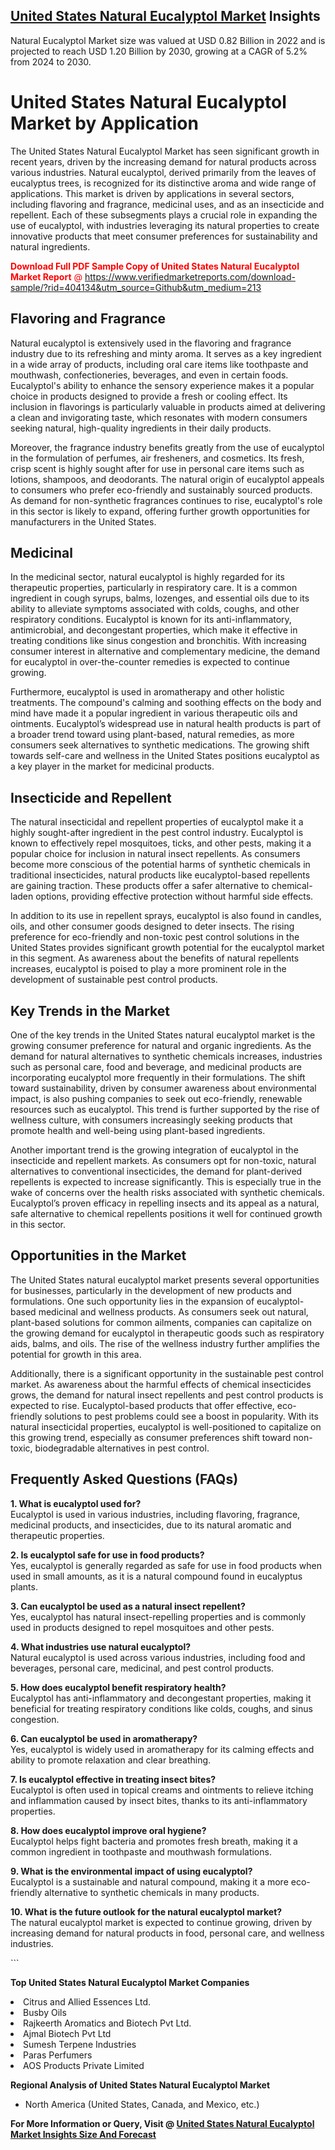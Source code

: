 <h2><a href="https://www.verifiedmarketreports.com/download-sample/?rid=404134&amp;utm_source=Github&amp;utm_medium=213" target="_blank">United States Natural Eucalyptol Market</a> Insights</h2><p>Natural Eucalyptol Market size was valued at USD 0.82 Billion in 2022 and is projected to reach USD 1.20 Billion by 2030, growing at a CAGR of 5.2% from 2024 to 2030.</p><p><h1>United States Natural Eucalyptol Market by Application</h1><p>The United States Natural Eucalyptol Market has seen significant growth in recent years, driven by the increasing demand for natural products across various industries. Natural eucalyptol, derived primarily from the leaves of eucalyptus trees, is recognized for its distinctive aroma and wide range of applications. This market is driven by applications in several sectors, including flavoring and fragrance, medicinal uses, and as an insecticide and repellent. Each of these subsegments plays a crucial role in expanding the use of eucalyptol, with industries leveraging its natural properties to create innovative products that meet consumer preferences for sustainability and natural ingredients.</p><p><p><span class=""><span style="color: #ff0000;"><strong>Download Full PDF Sample Copy of United States Natural Eucalyptol Market Report</strong> @ </span><a href="https://www.verifiedmarketreports.com/download-sample/?rid=404134&amp;utm_source=Github&amp;utm_medium=213" target="_blank">https://www.verifiedmarketreports.com/download-sample/?rid=404134&amp;utm_source=Github&amp;utm_medium=213</a></span></p></p><h2>Flavoring and Fragrance</h2><p>Natural eucalyptol is extensively used in the flavoring and fragrance industry due to its refreshing and minty aroma. It serves as a key ingredient in a wide array of products, including oral care items like toothpaste and mouthwash, confectioneries, beverages, and even in certain foods. Eucalyptol's ability to enhance the sensory experience makes it a popular choice in products designed to provide a fresh or cooling effect. Its inclusion in flavorings is particularly valuable in products aimed at delivering a clean and invigorating taste, which resonates with modern consumers seeking natural, high-quality ingredients in their daily products.</p><p>Moreover, the fragrance industry benefits greatly from the use of eucalyptol in the formulation of perfumes, air fresheners, and cosmetics. Its fresh, crisp scent is highly sought after for use in personal care items such as lotions, shampoos, and deodorants. The natural origin of eucalyptol appeals to consumers who prefer eco-friendly and sustainably sourced products. As demand for non-synthetic fragrances continues to rise, eucalyptol's role in this sector is likely to expand, offering further growth opportunities for manufacturers in the United States.</p><h2>Medicinal</h2><p>In the medicinal sector, natural eucalyptol is highly regarded for its therapeutic properties, particularly in respiratory care. It is a common ingredient in cough syrups, balms, lozenges, and essential oils due to its ability to alleviate symptoms associated with colds, coughs, and other respiratory conditions. Eucalyptol is known for its anti-inflammatory, antimicrobial, and decongestant properties, which make it effective in treating conditions like sinus congestion and bronchitis. With increasing consumer interest in alternative and complementary medicine, the demand for eucalyptol in over-the-counter remedies is expected to continue growing.</p><p>Furthermore, eucalyptol is used in aromatherapy and other holistic treatments. The compound's calming and soothing effects on the body and mind have made it a popular ingredient in various therapeutic oils and ointments. Eucalyptol’s widespread use in natural health products is part of a broader trend toward using plant-based, natural remedies, as more consumers seek alternatives to synthetic medications. The growing shift towards self-care and wellness in the United States positions eucalyptol as a key player in the market for medicinal products.</p><h2>Insecticide and Repellent</h2><p>The natural insecticidal and repellent properties of eucalyptol make it a highly sought-after ingredient in the pest control industry. Eucalyptol is known to effectively repel mosquitoes, ticks, and other pests, making it a popular choice for inclusion in natural insect repellents. As consumers become more conscious of the potential harms of synthetic chemicals in traditional insecticides, natural products like eucalyptol-based repellents are gaining traction. These products offer a safer alternative to chemical-laden options, providing effective protection without harmful side effects.</p><p>In addition to its use in repellent sprays, eucalyptol is also found in candles, oils, and other consumer goods designed to deter insects. The rising preference for eco-friendly and non-toxic pest control solutions in the United States provides significant growth potential for the eucalyptol market in this segment. As awareness about the benefits of natural repellents increases, eucalyptol is poised to play a more prominent role in the development of sustainable pest control products.</p><h2>Key Trends in the Market</h2><p>One of the key trends in the United States natural eucalyptol market is the growing consumer preference for natural and organic ingredients. As the demand for natural alternatives to synthetic chemicals increases, industries such as personal care, food and beverage, and medicinal products are incorporating eucalyptol more frequently in their formulations. The shift toward sustainability, driven by consumer awareness about environmental impact, is also pushing companies to seek out eco-friendly, renewable resources such as eucalyptol. This trend is further supported by the rise of wellness culture, with consumers increasingly seeking products that promote health and well-being using plant-based ingredients.</p><p>Another important trend is the growing integration of eucalyptol in the insecticide and repellent markets. As consumers opt for non-toxic, natural alternatives to conventional insecticides, the demand for plant-derived repellents is expected to increase significantly. This is especially true in the wake of concerns over the health risks associated with synthetic chemicals. Eucalyptol’s proven efficacy in repelling insects and its appeal as a natural, safe alternative to chemical repellents positions it well for continued growth in this sector.</p><h2>Opportunities in the Market</h2><p>The United States natural eucalyptol market presents several opportunities for businesses, particularly in the development of new products and formulations. One such opportunity lies in the expansion of eucalyptol-based medicinal and wellness products. As consumers seek out natural, plant-based solutions for common ailments, companies can capitalize on the growing demand for eucalyptol in therapeutic goods such as respiratory aids, balms, and oils. The rise of the wellness industry further amplifies the potential for growth in this area.</p><p>Additionally, there is a significant opportunity in the sustainable pest control market. As awareness about the harmful effects of chemical insecticides grows, the demand for natural insect repellents and pest control products is expected to rise. Eucalyptol-based products that offer effective, eco-friendly solutions to pest problems could see a boost in popularity. With its natural insecticidal properties, eucalyptol is well-positioned to capitalize on this growing trend, especially as consumer preferences shift toward non-toxic, biodegradable alternatives in pest control.</p><h2>Frequently Asked Questions (FAQs)</h2><p><strong>1. What is eucalyptol used for?</strong><br>Eucalyptol is used in various industries, including flavoring, fragrance, medicinal products, and insecticides, due to its natural aromatic and therapeutic properties.</p><p><strong>2. Is eucalyptol safe for use in food products?</strong><br>Yes, eucalyptol is generally regarded as safe for use in food products when used in small amounts, as it is a natural compound found in eucalyptus plants.</p><p><strong>3. Can eucalyptol be used as a natural insect repellent?</strong><br>Yes, eucalyptol has natural insect-repelling properties and is commonly used in products designed to repel mosquitoes and other pests.</p><p><strong>4. What industries use natural eucalyptol?</strong><br>Natural eucalyptol is used across various industries, including food and beverages, personal care, medicinal, and pest control products.</p><p><strong>5. How does eucalyptol benefit respiratory health?</strong><br>Eucalyptol has anti-inflammatory and decongestant properties, making it beneficial for treating respiratory conditions like colds, coughs, and sinus congestion.</p><p><strong>6. Can eucalyptol be used in aromatherapy?</strong><br>Yes, eucalyptol is widely used in aromatherapy for its calming effects and ability to promote relaxation and clear breathing.</p><p><strong>7. Is eucalyptol effective in treating insect bites?</strong><br>Eucalyptol is often used in topical creams and ointments to relieve itching and inflammation caused by insect bites, thanks to its anti-inflammatory properties.</p><p><strong>8. How does eucalyptol improve oral hygiene?</strong><br>Eucalyptol helps fight bacteria and promotes fresh breath, making it a common ingredient in toothpaste and mouthwash formulations.</p><p><strong>9. What is the environmental impact of using eucalyptol?</strong><br>Eucalyptol is a sustainable and natural compound, making it a more eco-friendly alternative to synthetic chemicals in many products.</p><p><strong>10. What is the future outlook for the natural eucalyptol market?</strong><br>The natural eucalyptol market is expected to continue growing, driven by increasing demand for natural products in food, personal care, and wellness industries.</p>```</p><p><strong>Top United States Natural Eucalyptol Market Companies</strong></p><div data-test-id=""><p><li>Citrus and Allied Essences Ltd.</li><li> Busby Oils</li><li> Rajkeerth Aromatics and Biotech Pvt Ltd.</li><li> Ajmal Biotech Pvt Ltd</li><li> Sumesh Terpene Industries</li><li> Paras Perfumers</li><li> AOS Products Private Limited</li></p><div><strong>Regional Analysis of&nbsp;United States Natural Eucalyptol Market</strong></div><ul><li dir="ltr"><p dir="ltr">North America&nbsp;(United States, Canada, and Mexico, etc.)</p></li></ul><p><strong>For More Information or Query, Visit @&nbsp;</strong><strong><a href="https://www.verifiedmarketreports.com/product/natural-eucalyptol-market/?utm_source=Github&amp;utm_medium=213" target="_blank">United States Natural Eucalyptol Market Insights Size And Forecast</a></strong></p></div>
